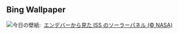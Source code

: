 ## Bing Wallpaper
![](https://www.bing.com/th?id=OHR.DragonEndeavour_JA-JP7626531843_UHD.jpg&w=1000)今日の壁紙: &nbsp;[エンデバーから見た ISS のソーラーパネル (© NASA)](https://www.bing.com/th?id=OHR.DragonEndeavour_JA-JP7626531843_UHD.jpg)
<br><br/>
